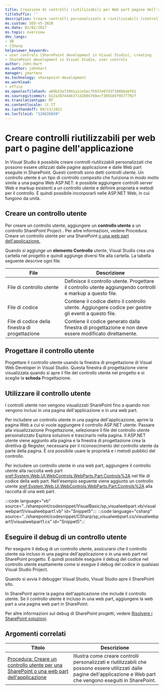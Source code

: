 ```yaml
---
title: Creazione di controlli riutilizzabili per Web part pagine dell'applicazione | Microsoft Docs
titleSuffix: ''
description: Creare controlli personalizzati e riutilizzabili (controlli utente) in Visual Studio che possono essere utilizzati dalle pagine dell'applicazione e dalle web part eseguite in SharePoint.
ms.custom: SEO-VS-2020
ms.date: 02/02/2017
ms.topic: overview
dev_langs:
- VB
- CSharp
helpviewer_keywords:
- user controls [SharePoint development in Visual Studio], creating
- SharePoint development in Visual Studio, user controls
author: John-Hart
ms.author: johnhart
manager: jmartens
ms.technology: sharepoint-development
ms.workload:
- office
ms.openlocfilehash: a60b33e73991a1ce5ec75937e07d3f108b6abf61
ms.sourcegitcommit: b12a38744db371d2894769ecf305585f9577792f
ms.translationtype: MT
ms.contentlocale: it-IT
ms.lasthandoff: 09/13/2021
ms.locfileid: "126635659"
---
```

# <a name="create-reusable-controls-for-web-parts-or-application-pages"></a>Creare controlli riutilizzabili per web part o pagine dell'applicazione
  In Visual Studio è possibile creare controlli riutilizzabili personalizzati che possono essere utilizzati dalle pagine applicazione e dalle Web part eseguite in SharePoint. Questi controlli sono detti controlli utente. Un controllo utente è un tipo di controllo composito che funziona in modo molto simile a una pagina Web ASP.NET: è possibile aggiungere controlli server Web e markup esistenti a un controllo utente e definire proprietà e metodi per il controllo. È quindi possibile incorporarli nelle ASP.NET Web, in cui fungono da unità.

## <a name="create-a-user-control"></a>Creare un controllo utente
 Per creare un controllo utente, aggiungere un **controllo utente** a un controllo SharePoint Project **.** Per altre informazioni, vedere Procedura: Creare un controllo utente per una SharePoint [o una web part dell'applicazione.](../sharepoint/how-to-create-a-user-control-for-a-sharepoint-application-page-or-web-part.md)

 Quando si aggiunge un **elemento Controllo** utente, Visual Studio crea una cartella nel progetto e quindi aggiunge diversi file alla cartella. La tabella seguente descrive ogni file.

|File|Descrizione|
|----------|-----------------|
|File di controllo utente|Definisce il controllo utente. Progettare il controllo utente aggiungendo controlli e markup a questo file.|
|File di codice|Contiene il codice dietro il controllo utente. Aggiungere codice per gestire gli eventi a questo file.|
|File di codice della finestra di progettazione|Contiene il codice generato dalla finestra di progettazione e non deve essere modificato direttamente.|

## <a name="design-the-user-control"></a>Progettare il controllo utente
 Progettare il controllo utente usando la finestra di progettazione di Visual Web Developer in Visual Studio. Questa finestra di progettazione viene visualizzata quando si apre il file del controllo utente nel progetto e si sceglie la **scheda** Progettazione.

## <a name="consume-the-user-control"></a>Utilizzare il controllo utente
 I controlli utente non vengono visualizzati SharePoint fino a quando non vengono inclusi in una pagina dell'applicazione o in una web part.

 Per includere un controllo utente in una pagina dell'applicazione, aprire la pagina Web a cui si vuole aggiungere il controllo ASP.NET utente. Passare alla visualizzazione Progettazione, selezionare il file del controllo utente personalizzato Esplora soluzioni e trascinarlo nella pagina. Il ASP.NET utente viene aggiunto alla pagina e la finestra di progettazione crea la direttiva @ Register, necessaria per il riconoscimento del controllo utente da parte della pagina. È ora possibile usare le proprietà e i metodi pubblici del controllo.

 Per includere un controllo utente in una web part, aggiungere il controllo utente alla raccolta web part <xref:System.Web.UI.WebControls.WebParts.Part.Controls%2A> nel file di codice della web part. Nell'esempio seguente viene aggiunto un controllo utente <xref:System.Web.UI.WebControls.WebParts.Part.Controls%2A> alla raccolta di una web part.

 :::code language="vb" source="../sharepoint/codesnippet/VisualBasic/sp_visualwebpart.vb/visualwebpart1/visualwebpart1.vb" id="Snippet5":::
 :::code language="csharp" source="../sharepoint/codesnippet/CSharp/sp_visualwebpart.cs/visualwebpart1/visualwebpart1.cs" id="Snippet5":::

## <a name="debug-a-user-control"></a>Eseguire il debug di un controllo utente
 Per eseguire il debug di un controllo utente, assicurarsi che il controllo utente sia incluso in una pagina dell'applicazione o in una web part nel SharePoint progetto. È quindi possibile eseguire il debug del codice nel controllo utente esattamente come si esegue il debug del codice in qualsiasi Visual Studio Project.

 Quando si avvia il debugger Visual Studio, Visual Studio apre il SharePoint sito.

 In SharePoint aprire la pagina dell'applicazione che include il controllo utente. Se il controllo utente è incluso in una web part, aggiungere la web part a una pagina web part in SharePoint.

 Per altre informazioni sul debug di SharePoint progetti, vedere [Risolvere i SharePoint soluzioni](../sharepoint/troubleshooting-sharepoint-solutions.md).

## <a name="related-topics"></a>Argomenti correlati

|Titolo|Descrizione|
|-----------|-----------------|
|[Procedura: Creare un controllo utente per una SharePoint o una web part dell'applicazione](../sharepoint/how-to-create-a-user-control-for-a-sharepoint-application-page-or-web-part.md)|Illustra come creare controlli personalizzati e riutilizzabili che possono essere utilizzati dalle pagine dell'applicazione e Web part che vengono eseguiti in SharePoint.|
